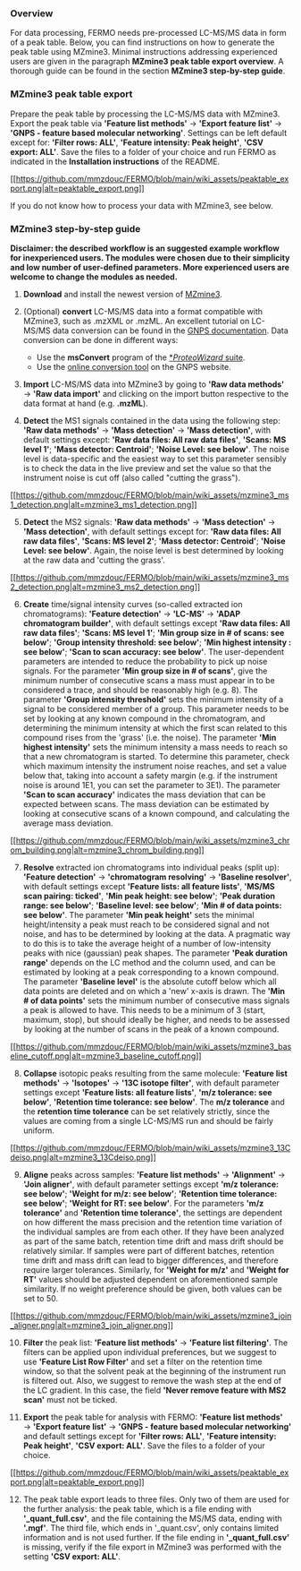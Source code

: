 ### Overview

For data processing, FERMO needs pre-processed LC-MS/MS data in form of a peak table. Below, you can find instructions on how to generate the peak table using MZmine3. Minimal instructions addressing experienced users are given in the paragraph **MZmine3 peak table export overview**. A thorough guide can be found in the section **MZmine3 step-by-step guide**.

### MZmine3 peak table export

Prepare the peak table by processing the LC-MS/MS data with MZmine3. Export the peak table via **'Feature list methods'** → **'Export feature list'** → **'GNPS - feature based molecular networking'**. Settings can be left default except for: **'Filter rows: ALL'**, **'Feature intensity: Peak height'**, **'CSV export: ALL'**. Save the files to a folder of your choice and run FERMO as indicated in the **Installation instructions** of the README.

[[https://github.com/mmzdouc/FERMO/blob/main/wiki_assets/peaktable_export.png|alt=peaktable_export.png]]

If you do not know how to process your data with MZmine3, see below.

### MZmine3 step-by-step guide

**Disclaimer: the described workflow is an suggested example workflow for inexperienced users. The modules were chosen due to their simplicity and low number of user-defined parameters. More experienced users are welcome to change the modules as needed.**

1. **Download** and install the newest version of [MZmine3](http://mzmine.github.io/). 

2. (Optional) **convert** LC-MS/MS data into a format compatible with MZmine3, such as .mzXML or .mzML. An excellent tutorial on LC-MS/MS data conversion can be found in the [GNPS documentation](https://ccms-ucsd.github.io/GNPSDocumentation/fileconversion/). Data conversion can be done in different ways:
    - Use the **msConvert** program of the [**ProteoWizard* suite](https://proteowizard.sourceforge.io/). 
    - Use the [online conversion tool](https://gnps-quickstart.ucsd.edu/conversion) on the GNPS website. 

3. **Import** LC-MS/MS data into MZmine3 by going to **'Raw data methods'** → **'Raw data import'** and clicking on the import button respective to the data format at hand (e.g. **.mzML**).

4. **Detect** the MS1 signals contained in the data using the following step: **'Raw data methods'** → **'Mass detection'** → **'Mass detection'**, with default settings except: **'Raw data files: All raw data files'**, **'Scans: MS level 1'**; **'Mass detector: Centroid'**; **'Noise Level: see below'**. The noise level is data-specific and the easiest way to set this parameter sensibly is to check the data in the live preview and set the value so that the instrument noise is cut off (also called "cutting the grass"). 

[[https://github.com/mmzdouc/FERMO/blob/main/wiki_assets/mzmine3_ms1_detection.png|alt=mzmine3_ms1_detection.png]]

5. **Detect** the MS2 signals: **'Raw data methods'** → **'Mass detection'** → **'Mass detection'**, with default settings except for: **'Raw data files: All raw data files'**, **'Scans: MS level 2'**; **'Mass detector: Centroid'**; **'Noise Level: see below'**. Again, the noise level is best determined by looking at the raw data and 'cutting the grass'.

[[https://github.com/mmzdouc/FERMO/blob/main/wiki_assets/mzmine3_ms2_detection.png|alt=mzmine3_ms2_detection.png]]

6. **Create** time/signal intensity curves (so-called extracted ion chromatograms): **'Feature detection'** → **'LC-MS'** → **'ADAP chromatogram builder'**, with default settings except **'Raw data files: All raw data files'**; **'Scans: MS level 1'**; **'Min group size in # of scans: see below'**; **'Group intensity threshold: see below'**; **'Min highest intensity : see below'**; **'Scan to scan accuracy: see below'**. The user-dependent parameters are intended to reduce the probability to pick up noise signals. For the parameter **'Min group size in # of scans'**, give the minimum number of consecutive scans a mass must appear in to be considered a trace, and should be reasonably high (e.g. 8). The parameter **'Group intensity threshold'** sets the minimum intensity of a signal to be considered member of a group. This parameter needs to be set by looking at any known compound in the chromatogram, and determining the minimum intensity at which the first scan related to this compound rises from the 'grass' (i.e. the noise). The parameter **'Min highest intensity'** sets the minimum intensity a mass needs to reach so that a new chromatogram is started. To determine this parameter, check which maximum intensity the instrument noise reaches, and set a value below that, taking into account a safety margin (e.g. if the instrument noise is around 1E1, you can set the parameter to 3E1). The parameter **'Scan to scan accuracy'** indicates the mass deviation that can be expected between scans. The mass deviation can be estimated by looking at consecutive scans of a known compound, and calculating the average mass deviation. 

[[https://github.com/mmzdouc/FERMO/blob/main/wiki_assets/mzmine3_chrom_building.png|alt=mzmine3_chrom_building.png]]

7. **Resolve** extracted ion chromatograms into individual peaks (split up): **'Feature detection'** → **'chromatogram resolving'** → **'Baseline resolver'**, with default settings except **'Feature lists: all feature lists'**, **'MS/MS scan pairing: ticked'**, **'Min peak height: see below'**; **'Peak duration range: see below'**; **'Baseline level: see below'**; **'Min # of data points: see below'**. The parameter **'Min peak height'** sets the minimal height/intensity a peak must reach to be considered signal and not noise, and has to be determined by looking at the data. A pragmatic way to do this is to take the average height of a number of low-intensity peaks with nice (gaussian) peak shapes. The parameter **'Peak duration range'** depends on the LC method and the column used, and can be estimated by looking at a peak corresponding to a known compound. The parameter **'Baseline level'** is the absolute cutoff below which all data points are deleted and on which a 'new' x-axis is drawn. The **'Min # of data points'** sets the minimum number of consecutive mass signals a peak is allowed to have. This needs to be a minimum of 3 (start, maximum, stop), but should ideally be higher, and needs to be assessed by looking at the number of scans in the peak of a known compound.

[[https://github.com/mmzdouc/FERMO/blob/main/wiki_assets/mzmine3_baseline_cutoff.png|alt=mzmine3_baseline_cutoff.png]]

8. **Collapse** isotopic peaks resulting from the same molecule: **'Feature list methods'** → **'Isotopes'** → **'13C isotope filter'**, with default parameter settings except **'Feature lists: all feature lists'**, **'m/z tolerance: see below'**, **'Retention time tolerance:  see below'**. The **m/z tolerance** and the **retention time tolerance** can be set relatively strictly, since the values are coming from a single LC-MS/MS run and should be fairly uniform.

[[https://github.com/mmzdouc/FERMO/blob/main/wiki_assets/mzmine3_13Cdeiso.png|alt=mzmine3_13Cdeiso.png]]

9. **Aligne** peaks across samples: **'Feature list methods'** → **'Alignment'** → **'Join aligner'**, with default parameter settings except **'m/z tolerance: see below'**; **'Weight for m/z: see below'**; **'Retention time tolerance: see below'**; **'Weight for RT: see below'**. For the parameters **'m/z tolerance'** and **'Retention time tolerance'**, the settings are dependent on how different the mass precision and the retention time variation of the individual samples are from each other. If they have been analyzed as part of the same batch, retention time drift and mass drift should be relatively similar. If samples were part of different batches, retention time drift and mass drift can lead to bigger differences, and therefore require larger tolerances. Similarly, for **'Weight for m/z'** and **'Weight for RT'** values should be adjusted dependent on aforementioned sample similarity. If no weight preference should be given, both values can be set to 50. 

[[https://github.com/mmzdouc/FERMO/blob/main/wiki_assets/mzmine3_join_aligner.png|alt=mzmine3_join_aligner.png]]

10. **Filter** the peak list: **'Feature list methods'** → **'Feature list filtering'**. The filters can be applied upon individual preferences, but we suggest to use **'Feature List Row Filter'** and set a filter on the retention time window, so that the solvent peak at the beginning of the instrument run is filtered out. Also, we suggest to remove the wash step at the end of the LC gradient. In this case, the field **'Never remove feature with MS2 scan'** must not be ticked.

11. **Export** the peak table for analysis with FERMO:  **'Feature list methods'** → **'Export feature list'** → **'GNPS - feature based molecular networking'** and default settings except for **'Filter rows: ALL'**, **'Feature intensity: Peak height'**, **'CSV export: ALL'**. Save the files to a folder of your choice.

[[https://github.com/mmzdouc/FERMO/blob/main/wiki_assets/peaktable_export.png|alt=peaktable_export.png]]

12. The peak table export leads to three files. Only two of them are used for the further analysis: the peak table, which is a file ending with **'_quant_full.csv'**, and the file containing the MS/MS data, ending with **'.mgf'**. The third file, which ends in '_quant.csv', only contains limited information and is not used further. If the file ending in **'_quant_full.csv'** is missing, verify if the file export in MZmine3 was performed with the setting **'CSV export: ALL'**.

